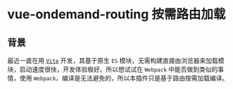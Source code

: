 # vue-ondemand-routing 按需路由加载

## 背景

最近一直在用 [`Vite`](https://vitejs.dev/) 开发，其基于原生 `ES` 模块，无需构建直接由浏览器来加载模块，启动速度很快，开发体验极好。所以想试试在 `Webpack` 中能否做到类似的事情，使用 `Webpack`，编译是无法避免的，所以本插件只是基于路由按需加载编译。


